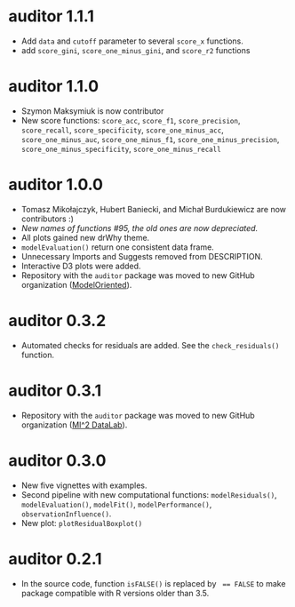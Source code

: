 # auditor 1.1.1
* Add `data` and `cutoff` parameter to several `score_x` functions.
* add `score_gini`, `score_one_minus_gini`, and `score_r2` functions

# auditor 1.1.0
* Szymon Maksymiuk is now contributor
* New score functions: `score_acc`, `score_f1`, `score_precision`, `score_recall`, `score_specificity`,
    `score_one_minus_acc`, `score_one_minus_auc`, `score_one_minus_f1`, `score_one_minus_precision`,
    `score_one_minus_specificity`, `score_one_minus_recall`

# auditor 1.0.0
* Tomasz Mikołajczyk, Hubert Baniecki, and Michał Burdukiewicz are now contributors :)
* *New names of functions #95, the old ones are now depreciated.*
* All plots gained new drWhy theme.
* `modelEvaluation()` return one consistent data frame.
* Unnecessary Imports and Suggests removed from DESCRIPTION.
* Interactive D3 plots were added.
* Repository with the `auditor` package was moved to new GitHub organization ([ModelOriented](https://github.com/ModelOriented/auditor)).

# auditor 0.3.2
* Automated checks for residuals are added. See the `check_residuals()` function.

# auditor 0.3.1
* Repository with the `auditor` package was moved to new GitHub organization ([MI^2 DataLab](https://github.com/MI2DataLab/auditor)).

# auditor 0.3.0
* New five vignettes with examples.
* Second pipeline with new computational functions: `modelResiduals()`, `modelEvaluation()`, `modelFit()`, `modelPerformance()`, `observationInfluence()`.
* New plot: `plotResidualBoxplot()`

# auditor 0.2.1
* In the source code, function `isFALSE()` is replaced by ` == FALSE` to make package compatible with R versions older than 3.5.
